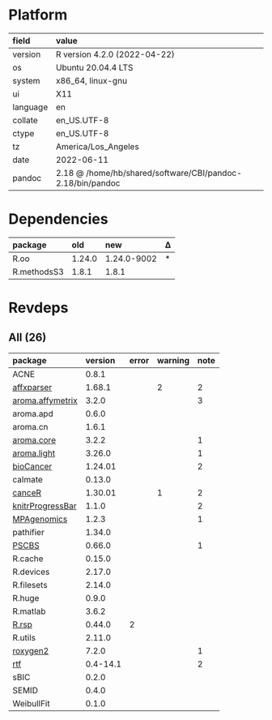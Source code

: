 # Platform

|field    |value                                                      |
|:--------|:----------------------------------------------------------|
|version  |R version 4.2.0 (2022-04-22)                               |
|os       |Ubuntu 20.04.4 LTS                                         |
|system   |x86_64, linux-gnu                                          |
|ui       |X11                                                        |
|language |en                                                         |
|collate  |en_US.UTF-8                                                |
|ctype    |en_US.UTF-8                                                |
|tz       |America/Los_Angeles                                        |
|date     |2022-06-11                                                 |
|pandoc   |2.18 @ /home/hb/shared/software/CBI/pandoc-2.18/bin/pandoc |

# Dependencies

|package     |old    |new         |Δ  |
|:-----------|:------|:-----------|:--|
|R.oo        |1.24.0 |1.24.0-9002 |*  |
|R.methodsS3 |1.8.1  |1.8.1       |   |

# Revdeps

## All (26)

|package                                          |version  |error |warning |note |
|:------------------------------------------------|:--------|:-----|:-------|:----|
|ACNE                                             |0.8.1    |      |        |     |
|[affxparser](problems.md#affxparser)             |1.68.1   |      |2       |2    |
|[aroma.affymetrix](problems.md#aromaaffymetrix)  |3.2.0    |      |        |3    |
|aroma.apd                                        |0.6.0    |      |        |     |
|aroma.cn                                         |1.6.1    |      |        |     |
|[aroma.core](problems.md#aromacore)              |3.2.2    |      |        |1    |
|[aroma.light](problems.md#aromalight)            |3.26.0   |      |        |1    |
|[bioCancer](problems.md#biocancer)               |1.24.01  |      |        |2    |
|calmate                                          |0.13.0   |      |        |     |
|[canceR](problems.md#cancer)                     |1.30.01  |      |1       |2    |
|[knitrProgressBar](problems.md#knitrprogressbar) |1.1.0    |      |        |2    |
|[MPAgenomics](problems.md#mpagenomics)           |1.2.3    |      |        |1    |
|pathifier                                        |1.34.0   |      |        |     |
|[PSCBS](problems.md#pscbs)                       |0.66.0   |      |        |1    |
|R.cache                                          |0.15.0   |      |        |     |
|R.devices                                        |2.17.0   |      |        |     |
|R.filesets                                       |2.14.0   |      |        |     |
|R.huge                                           |0.9.0    |      |        |     |
|R.matlab                                         |3.6.2    |      |        |     |
|[R.rsp](problems.md#rrsp)                        |0.44.0   |2     |        |     |
|R.utils                                          |2.11.0   |      |        |     |
|[roxygen2](problems.md#roxygen2)                 |7.2.0    |      |        |1    |
|[rtf](problems.md#rtf)                           |0.4-14.1 |      |        |2    |
|sBIC                                             |0.2.0    |      |        |     |
|SEMID                                            |0.4.0    |      |        |     |
|WeibullFit                                       |0.1.0    |      |        |     |

